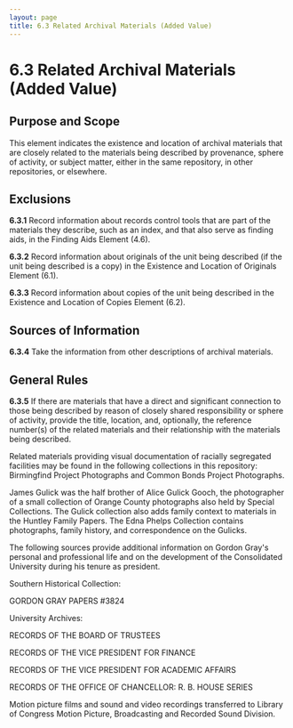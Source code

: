 ```yaml
---
layout: page
title: 6.3 Related Archival Materials (Added Value)
---
```

# 6.3 Related Archival Materials (Added Value)

## Purpose and Scope

This element indicates the existence and location of archival materials that are closely related to the materials being described by provenance, sphere of activity, or subject matter, either in the same repository, in other repositories, or elsewhere.

## Exclusions

**6.3.1** Record information about records control tools that are part of the materials they describe, such as an index, and that also serve as finding aids, in the Finding Aids Element (4.6).

**6.3.2** Record information about originals of the unit being described (if the unit being described is a copy) in the Existence and Location of Originals Element (6.1).

**6.3.3** Record information about copies of the unit being described in the Existence and Location of Copies Element (6.2).

## Sources of Information

**6.3.4** Take the information from other descriptions of archival materials.

## General Rules

**6.3.5** If there are materials that have a direct and significant connection to those being described by reason of closely shared responsibility or sphere of activity, provide the title, location, and, optionally, the reference number(s) of the related materials and their relationship with the materials being described.

<p class="dacs-example">Related materials providing visual documentation of racially segregated facilities may be found in the following collections in this repository: Birmingfind Project Photographs and Common Bonds Project Photographs.</p>

<p class="dacs-example">James Gulick was the half brother of Alice Gulick Gooch, the photographer of a small collection of Orange County photographs also held by Special Collections. The Gulick collection also adds family context to materials in the Huntley Family Papers. The Edna Phelps Collection contains photographs, family history, and correspondence on the Gulicks.</p>

<p class="dacs-example">The following sources provide additional information on Gordon Gray's personal and professional life and on the development of the Consolidated University during his tenure as president.</p>
<p class="dacs-example">Southern Historical Collection:</p>
<p class="dacs-example">GORDON GRAY PAPERS #3824</p>
<p class="dacs-example">University Archives:</p>
<p class="dacs-example">RECORDS OF THE BOARD OF TRUSTEES</p>
<p class="dacs-example">RECORDS OF THE VICE PRESIDENT FOR FINANCE</p>
<p class="dacs-example">RECORDS OF THE VICE PRESIDENT FOR ACADEMIC AFFAIRS</p>
<p class="dacs-example">RECORDS OF THE OFFICE OF CHANCELLOR: R. B. HOUSE SERIES</p>

<p class="dacs-example">Motion picture films and sound and video recordings transferred to Library of Congress Motion Picture, Broadcasting and Recorded Sound Division.</p>
